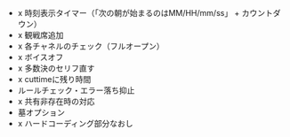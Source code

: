 - x 時刻表示タイマー（「次の朝が始まるのはMM/HH/mm/ss」 + カウントダウン）
- x 観戦席追加
- x 各チャネルのチェック（フルオープン）
- x ボイスオフ
- x 多数決のセリフ直す
- x cuttimeに残り時間
- ルールチェック・エラー落ち抑止
- x 共有非存在時の対応
- 墓オプション
- x ハードコーディング部分なおし